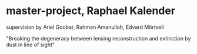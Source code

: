 # master-project, Raphael Kalender
supervision by Ariel Goobar, Rahman Amanullah, Edvard Mörtsell

"Breaking the degeneracy between lensing reconstruction and extinction by dust in line of sight"



